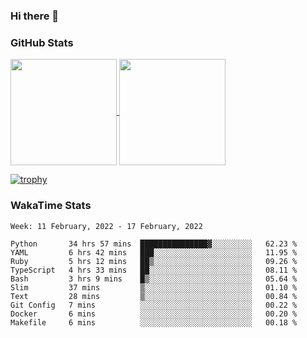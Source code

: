 ### Hi there 👋

### GitHub Stats

<a href="https://github.com/anuraghazra/github-readme-stats">
  <img align="center" height="170px" src="https://github-readme-stats.vercel.app/api/top-langs/?username=tksfjt1024&layout=compact&count_private=true&show_icons=true&show_icons=true&theme=graywhite" />
</a>
<a href="https://github.com/anuraghazra/github-readme-stats">
  <img align="center" height="170px" src="https://github-readme-stats.vercel.app/api?username=tksfjt1024&count_private=true&show_icons=true&show_icons=true&theme=graywhite" />
</a>

[![trophy](https://github-profile-trophy.vercel.app/?username=tksfjt1024)](https://github.com/ryo-ma/github-profile-trophy)

### WakaTime Stats

<!--START_SECTION:waka-->
```text
Week: 11 February, 2022 - 17 February, 2022

Python       34 hrs 57 mins  ███████████████▓░░░░░░░░░   62.23 % 
YAML         6 hrs 42 mins   ███░░░░░░░░░░░░░░░░░░░░░░   11.95 % 
Ruby         5 hrs 12 mins   ██▒░░░░░░░░░░░░░░░░░░░░░░   09.26 % 
TypeScript   4 hrs 33 mins   ██░░░░░░░░░░░░░░░░░░░░░░░   08.11 % 
Bash         3 hrs 9 mins    █▒░░░░░░░░░░░░░░░░░░░░░░░   05.64 % 
Slim         37 mins         ▒░░░░░░░░░░░░░░░░░░░░░░░░   01.10 % 
Text         28 mins         ▒░░░░░░░░░░░░░░░░░░░░░░░░   00.84 % 
Git Config   7 mins          ░░░░░░░░░░░░░░░░░░░░░░░░░   00.22 % 
Docker       6 mins          ░░░░░░░░░░░░░░░░░░░░░░░░░   00.20 % 
Makefile     6 mins          ░░░░░░░░░░░░░░░░░░░░░░░░░   00.18 % 
```
<!--END_SECTION:waka-->
